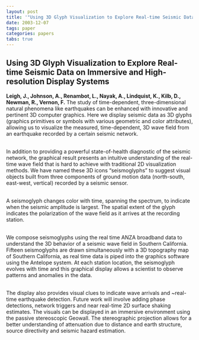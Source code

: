 ```yaml
---
layout: post
title: '"Using 3D Glyph Visualization to Explore Real-time Seismic Data on Immersive and High-resolution Display Systems"'
date: 2003-12-07
tags: paper
categories: papers
tabs: true
---
```


## Using 3D Glyph Visualization to Explore Real-time Seismic Data on Immersive and High-resolution Display Systems
**Leigh, J., Johnson, A., Renambot, L., Nayak, A., Lindquist, K., Kilb, D., Newman, R., Vernon, F.**
The study of time-dependent, three-dimensional natural phenomena like earthquakes can be enhanced with innovative and pertinent 3D computer graphics. Here we display seismic data as 3D glyphs (graphics primitives or symbols with various geometric and color attributes), allowing us to visualize the measured, time-dependent, 3D wave field from an earthquake recorded by a certain seismic network.<br><br>

In addition to providing a powerful state-of-health diagnostic of the seismic network, the graphical result presents an intuitive understanding of the real-time wave field that is hard to achieve with traditional 2D visualization methods. We have named these 3D icons &ldquo;seismoglyphs&rdquo; to suggest visual objects built from three components of ground motion data (north-south, east-west, vertical) recorded by a seismic sensor.<br><br>

A seismoglyph changes color with time, spanning the spectrum, to indicate when the seismic amplitude is largest. The spatial extent of the glyph indicates the polarization of the wave field as it arrives at the recording station.<br><br>

We compose seismoglyphs using the real time ANZA broadband data to understand the 3D behavior of a seismic wave field in Southern California. Fifteen seismoglyphs are drawn simultaneously with a 3D topography map of Southern California, as real time data is piped into the graphics software using the Antelope system. At each station location, the seismoglyph evolves with time and this graphical display allows a scientist to observe patterns and anomalies in the data.<br><br>

The display also provides visual clues to indicate wave arrivals and ~real-time earthquake detection. Future work will involve adding phase detections, network triggers and near real-time 2D surface shaking estimates. The visuals can be displayed in an immersive environment using the passive stereoscopic Geowall. The stereographic projection allows for a better understanding of attenuation due to distance and earth structure, source directivity and seismic hazard estimation.